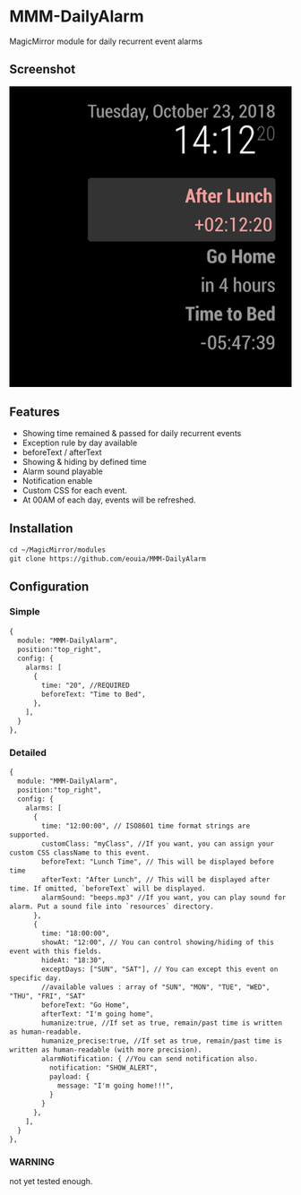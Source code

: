 # MMM-DailyAlarm
MagicMirror module for daily recurrent event alarms

## Screenshot
![Screenshot](https://raw.githubusercontent.com/eouia/MMM-DailyAlarm/master/sc.png)

## Features
- Showing time remained & passed for daily recurrent events
- Exception rule by day available
- beforeText / afterText
- Showing & hiding by defined time
- Alarm sound playable
- Notification enable
- Custom CSS for each event.
- At 00AM of each day, events will be refreshed.

## Installation
```
cd ~/MagicMirror/modules
git clone https://github.com/eouia/MMM-DailyAlarm
```

## Configuration
### Simple
```
{
  module: "MMM-DailyAlarm",
  position:"top_right",
  config: {
    alarms: [
      {
        time: "20", //REQUIRED
        beforeText: "Time to Bed",
      },
    ],
  }
},
```
### Detailed
```
{
  module: "MMM-DailyAlarm",
  position:"top_right",
  config: {
    alarms: [
      {
        time: "12:00:00", // ISO8601 time format strings are supported.
        customClass: "myClass", //If you want, you can assign your custom CSS className to this event.
        beforeText: "Lunch Time", // This will be displayed before time
        afterText: "After Lunch", // This will be displayed after time. If omitted, `beforeText` will be displayed.
        alarmSound: "beeps.mp3" //If you want, you can play sound for alarm. Put a sound file into `resources` directory.
      },
      {
        time: "18:00:00",
        showAt: "12:00", // You can control showing/hiding of this event with this fields.
        hideAt: "18:30",
        exceptDays: ["SUN", "SAT"], // You can except this event on specific day.
        //available values : array of "SUN", "MON", "TUE", "WED", "THU", "FRI", "SAT"
        beforeText: "Go Home",
        afterText: "I'm going home",
        humanize:true, //If set as true, remain/past time is written as human-readable.
        humanize_precise:true, //If set as true, remain/past time is written as human-readable (with more precision).
        alarmNotification: { //You can send notification also.
          notification: "SHOW_ALERT",
          payload: {
            message: "I'm going home!!!",
          }
        }
      },
    ],
  }
},
```

### WARNING
not yet tested enough.
